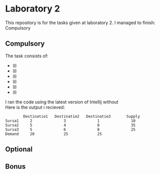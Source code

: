 # Laboratory 2

This repository is for the tasks given at laboratory 2. I managed to finish: Compulsory

## Compulsory
The task consists of:<br />

- [x] <br />
- [x] <br />
- [x] <br />
- [x] <br />
- [x] <br />
- [x] <br />


I ran the code using the latest version of Intellij without<br />
Here is the output i recieved:<br />
```dif
        Destinatie1   Destinatie2   Destinatie3       Supply
Sursa1     2              3              1              10
Sursa2     5              4              8              35
Sursa3     5              6              8              25
Demand     20             25             25             
```
## Optional

## Bonus

